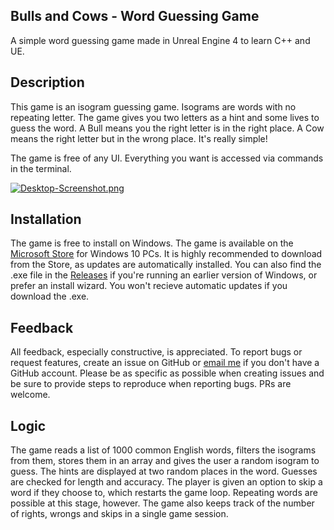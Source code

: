 ## Bulls and Cows - Word Guessing Game
A simple word guessing game made in Unreal Engine 4 to learn C++ and UE.
  
## Description
This game is an isogram guessing game. Isograms are words with no repeating letter. The game gives you two letters as a hint and some lives to guess the word. A Bull means you the right letter is in the right place. A Cow means the right letter but in the wrong place. It's really simple! 
 
 The game is free of any UI. Everything you want is accessed via commands in the terminal. 
 
 [![Desktop-Screenshot.png](https://i.postimg.cc/mDJCZ9Zq/Desktop-Screenshot.png)](https://postimg.cc/hz8fpfdb)
 
 ## Installation
The game is free to install on Windows. The game is available on the [Microsoft Store](https://www.microsoft.com/store/productId/9NWK9KJ62HMP) for Windows 10 PCs. It is highly recommended to download from the Store, as updates are automatically installed.
You can also find the .exe file in the [Releases](https://github.com/surya-sk/bull-cow-ue4/releases) if you're running an earlier version of Windows, or prefer an install wizard. You won't recieve automatic updates if you download the .exe.

## Feedback
All feedback, especially constructive, is appreciated. To report bugs or request features, create an issue on GitHub or [email me](mailto:surya.sk05@outlook.com) if you don't have a GitHub account. Please be as specific as possible when creating issues and be sure to provide steps to reproduce when reporting bugs. PRs are welcome.  
 
## Logic
The game reads a list of 1000 common English words, filters the isograms from them, stores them in an array and gives the user a random isogram to guess. The hints are displayed at two random places in the word. Guesses are checked for length and accuracy. The player is given an option to skip a word if they choose to, which restarts the game loop. Repeating words are possible at this stage, however. The game also keeps track of the number of rights, wrongs and skips in a single game session.
 
